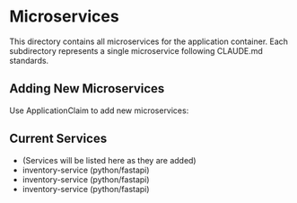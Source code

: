 # Microservices

This directory contains all microservices for the application container.
Each subdirectory represents a single microservice following CLAUDE.md standards.

## Adding New Microservices

Use ApplicationClaim to add new microservices:



## Current Services

- (Services will be listed here as they are added)
- inventory-service (python/fastapi)
- inventory-service (python/fastapi)
- inventory-service (python/fastapi)
